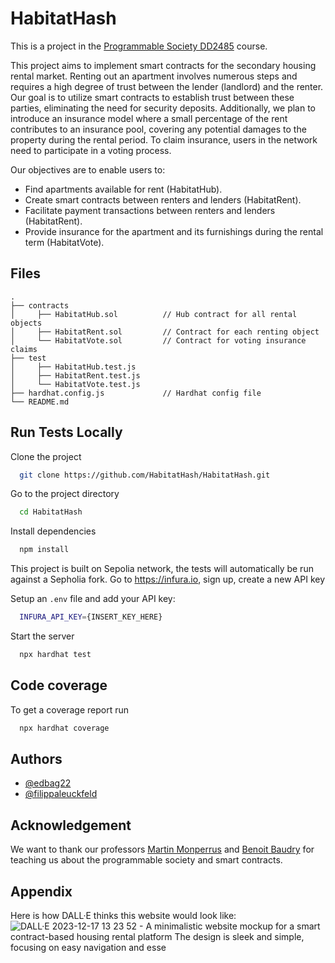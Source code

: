 # HabitatHash

This is a project in the [Programmable Society DD2485](https://github.com/KTH/programmable-society) course.

This project aims to implement smart contracts for the secondary housing rental market. Renting out an apartment involves numerous steps and requires a high degree of trust between the lender (landlord) and the renter. Our goal is to utilize smart contracts to establish trust between these parties, eliminating the need for security deposits. Additionally, we plan to introduce an insurance model where a small percentage of the rent contributes to an insurance pool, covering any potential damages to the property during the rental period. To claim insurance, users in the network need to participate in a voting process.

Our objectives are to enable users to:
- Find apartments available for rent (HabitatHub).
- Create smart contracts between renters and lenders (HabitatRent).
- Facilitate payment transactions between renters and lenders (HabitatRent).
- Provide insurance for the apartment and its furnishings during the rental term (HabitatVote).

## Files
```
.
├── contracts                   
│     ├── HabitatHub.sol          // Hub contract for all rental objects
│     ├── HabitatRent.sol         // Contract for each renting object
│     └── HabitatVote.sol         // Contract for voting insurance claims                                 
├── test                  
│     ├── HabitatHub.test.js      
│     ├── HabitatRent.test.js
│     └── HabitatVote.test.js                         
├── hardhat.config.js             // Hardhat config file
└── README.md
```

## Run Tests Locally

Clone the project

```bash
  git clone https://github.com/HabitatHash/HabitatHash.git
```

Go to the project directory

```bash
  cd HabitatHash
```

Install dependencies

```bash
  npm install
```

This project is built on Sepolia network, the tests will automatically be run against a Sepholia fork.
Go to https://infura.io, sign up, create a new API key

Setup an ```.env``` file and add your API key:
```bash
  INFURA_API_KEY={INSERT_KEY_HERE}
```

Start the server

```bash
  npx hardhat test
```

## Code coverage

To get a coverage report run

```bash
  npx hardhat coverage
```

## Authors

- [@edbag22](https://github.com/edbag22)
- [@filippaleuckfeld](https://github.com/filippaleuckfeld)

## Acknowledgement

We want to thank our professors [Martin Monperrus](http://www.monperrus.net/martin/) and [Benoit Baudry](https://softwarediversity.eu/) for teaching us about the programmable society and smart contracts.

## Appendix

Here is how DALL·E thinks this website would look like:
![DALL·E 2023-12-17 13 23 52 - A minimalistic website mockup for a smart contract-based housing rental platform  The design is sleek and simple, focusing on easy navigation and esse](https://github.com/HabitatHash/HabitatHash/assets/61015413/ad346068-f8fe-4ce1-a268-86aae5ceb392)

